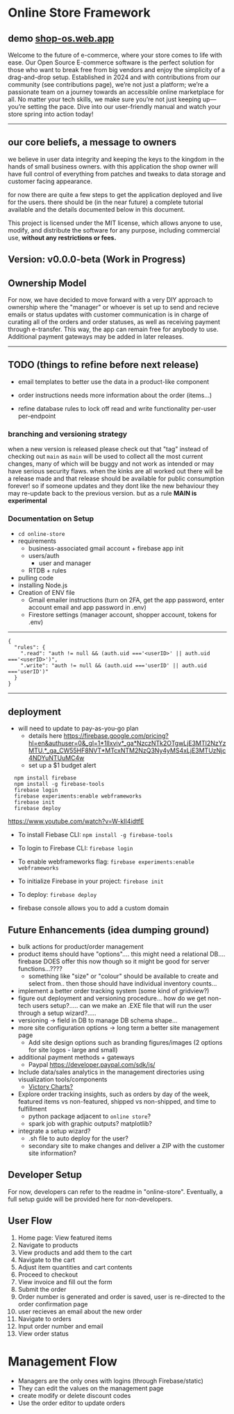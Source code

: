 # Online Store Framework

## demo [shop-os.web.app](https://shop-os.web.app/)

Welcome to the future of e-commerce, where your store comes to life with ease. Our Open Source E-commerce software is the perfect solution for those who want to break free from big vendors and enjoy the simplicity of a drag-and-drop setup. Established in 2024 and with contributions from our community (see contributions page), we’re not just a platform; we’re a passionate team on a journey towards an accessible online marketplace for all. No matter your tech skills, we make sure you’re not just keeping up—you’re setting the pace. Dive into our user-friendly manual and watch your store spring into action today!

---

## our core beliefs, a message to owners

we believe in user data integrity and keeping the keys to the kingdom in the hands of small business owners. with this application the shop owner will have full control of everything from patches and tweaks to data storage and customer facing appearance.

for now there are quite a few steps to get the application deployed and live for the users. there should be (in the near future) a complete tutorial available and the details documented below in this document.

This project is licensed under the MIT license, which allows anyone to use, modify, and distribute the software for any purpose, including commercial use, **without any restrictions or fees.**

## **Version: v0.0.0-beta (Work in Progress)**

## Ownership Model

For now, we have decided to move forward with a very DIY approach to ownership where the "manager" or whoever is set up to send and recieve emails or status updates with customer communication is in charge of curating all of the orders and order statuses, as well as receiving payment through e-transfer. This way, the app can remain free for anybody to use. Additional payment gateways may be added in later releases.

---

## TODO (things to refine before next release)

- email templates to better use the data in a product-like component

- order instructions needs more information about the order (items...)

- refine database rules to lock off read and write functionality per-user per-endpoint

### branching and versioning strategy

when a new version is released please check out that "tag" instead of checking out `main` as `main` will be used to collect all the most current changes, many of which will be buggy and not work as intended or may have serious security flaws. when the kinks are all worked out there will be a release made and that release should be available for public consumption forever! so if someone updates and they dont like the new behaviour they may re-update back to the previous version. but as a rule **MAIN is experimental**

### Documentation on Setup

- `cd online-store`
- requirements
  - business-associated gmail account + firebase app init
  - users/auth 
    - user and manager
  - RTDB + rules
- pulling code
- installing Node.js
- Creation of ENV file
  - Gmail emailer instructions (turn on 2FA, get the app password, enter account email and app password in .env)
  - Firestore settings (manager account, shopper account, tokens for .env)


---
    {
      "rules": {
        ".read": "auth != null && (auth.uid ==='<userID>' || auth.uid ==='<userID>')",
        ".write": "auth != null && (auth.uid ==='userID' || auth.uid ==='userID')" 
      }
    }
---

## deployment

- will need to update to pay-as-you-go plan
  - details here <https://firebase.google.com/pricing?hl=en&authuser=0&_gl=1*1llxviv*_ga*NzczNTk2OTgwLjE3MTI2NzYzMTU.*_ga_CW55HF8NVT*MTcxNTM2NzQ3Ny4yMS4xLjE3MTUzNjc4NDYuNTUuMC4w>
  - set up a $1 budget alert
```
  npm install firebase
  npm install -g firebase-tools
  firebase login
  firebase experiments:enable webframeworks
  firebase init
  firebase deploy
```

<https://www.youtube.com/watch?v=W-kII4idtfE>

- To install Fiebase CLI: `npm install -g firebase-tools`
- To login to Firebase CLI: `firebase login`
- To enable webframeworks flag: `firebase experiments:enable webframeworks`
- To initialize Firebase in your project: `firebase init`
- To deploy: `firebase deploy`

- firebase console allows you to add a custom domain


## Future Enhancements (idea dumping ground)

- bulk actions for product/order management
- product items should have "options".... this might need a relational DB.... firebase DOES offer this now though so it might be good for server functions...????
  - something like "size" or "colour" should be available to create and select from.. then those should have individual inventory counts...
- implement a better order tracking system (some kind of gridview?)
- figure out deployment and versioning procedure... how do we get non-tech users setup?..... can we make an .EXE file that will run the user through a setup wizard?.....
- versioning -> field in DB to manage DB schema shape...
- more site configuration options -> long term a better site management page
  - Add site design options such as branding figures/images (2 options for site logos - large and small)
- additional payment methods + gateways
  - Paypal <https://developer.paypal.com/sdk/js/>
- Include data/sales analytics in the management directories using visualization tools/components
  - [Victory Charts?](https://www.npmjs.com/package/victory)
- Explore order tracking insights, such as orders by day of the week, featured items vs non-featured, shipped vs non-shipped, and time to fulfillment
  - python package adjacent to `online store`?
  - spark job with graphic outputs? matplotlib?
- integrate a setup wizard?
  - .sh file to auto deploy for the user?
  - secondary site to make changes and deliver a ZIP with the customer site information?

## Developer Setup

For now, developers can refer to the readme in "online-store". Eventually, a full setup guide will be provided here for non-developers.

## User Flow

1. Home page: View featured items
2. Navigate to products
3. View products and add them to the cart
4. Navigate to the cart
5. Adjust item quantities and cart contents
6. Proceed to checkout
7. View invoice and fill out the form
8. Submit the order
9. Order number is generated and order is saved, user is re-directed to the order confirmation page
10. user recieves an email about the new order
11. Navigate to orders
12. Input order number and email
13. View order status

# Management Flow

- Managers are the only ones with logins (through Firebase/static)
- They can edit the values on the management page
- create modify or delete discount codes
- Use the order editor to update orders
